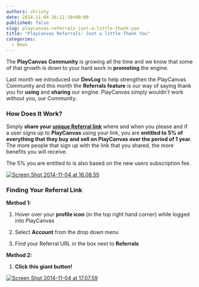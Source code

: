 ```yaml
---
authors: christy
date: 2014-11-04 16:11:18+00:00
published: false
slug: playcanvas-referrals-just-a-little-thank-you
title: "PlayCanvas Referrals: Just a little Thank You"
categories:
  - News
---
```


The **PlayCanvas** **Community** is growing all the time and we know that some of that growth is down to your hard work in **promoting** the engine.

Last month we introduced our **DevLog** to help strengthen the PlayCanvas Community and this month the **Referrals feature** is our way of saying thank you for **using** and **sharing** our engine. PlayCanvas simply wouldn't work without you, our Community.

### How Does It Work?

Simply **share your [unique Referral link](https://playcanvas.com/account)** where and when you please and if a user signs up to **PlayCanvas** using your link, you are **entitled to 5% of everything that they buy and sell on PlayCanvas over the period of 1 year**. The more people that sign up with the link that you shared, the more benefits you will receive.

The 5% you are entitled to is also based on the new users subscription fee.

[![Screen Shot 2014-11-04 at 16.08.55](/img/Screen-Shot-2014-11-04-at-16.08.55.png)](/img/Screen-Shot-2014-11-04-at-16.08.55.png)

### Finding Your Referral Link

**Method 1:**

1. Hover over your **profile icon** (in the top right hand corner) while logged into PlayCanvas

2. Select **Account** from the drop down menu

3. Find your Referral URL in the box next to **Referrals**

**Method 2:**

1. **Click this giant button!**

[![Screen Shot 2014-11-04 at 17.07.59](/img/Screen-Shot-2014-11-04-at-17.07.59.png)](https://playcanvas.com/account)
